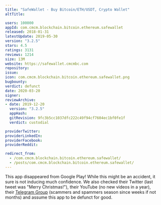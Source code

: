 ```yaml
---
title: "SafeWallet - Buy Bitcoin/ETH/USDT, Crypto Wallet"
altTitle: 

users: 100000
appId: com.cmcm.blockchain.bitcoin.ethereum.safewallet
released: 2018-01-31
latestUpdate: 2019-05-30
version: "3.2.5"
stars: 4.5
ratings: 3131
reviews: 1214
size: 13M
website: https://safewallet.cmcmbc.com
repository: 
issue: 
icon: com.cmcm.blockchain.bitcoin.ethereum.safewallet.png
bugbounty: 
verdict: defunct
date: 2020-03-20
signer: 
reviewArchive:
- date: 2019-12-20
  version: "3.2.5"
  appHash: 
  gitRevision: 9fc3b5cc1037dfc222c49f94cf7604ec1bf0fe1f
  verdict: custodial

providerTwitter: 
providerLinkedIn: 
providerFacebook: 
providerReddit: 

redirect_from:
  - /com.cmcm.blockchain.bitcoin.ethereum.safewallet/
  - /posts/com.cmcm.blockchain.bitcoin.ethereum.safewallet/
---
```



This app disappeared from Google Play! While this might be an
accident, it sure is not inducing much confidence. We also checked their Twitter
(last tweet was "Merry Christmas!"), their YouTube (no new videos in a year),
their [Telegram Group](https://web.telegram.org/#/im?p=@safewalletgroup)
(scammers and spammers season since weeks if not months) and assume this app
to be defunct for good.
